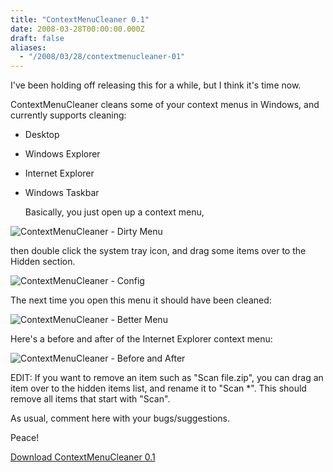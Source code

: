 ```yaml
---
title: "ContextMenuCleaner 0.1"
date: 2008-03-28T00:00:00.000Z
draft: false
aliases:
  - "/2008/03/28/contextmenucleaner-01"
---
```

I've been holding off releasing this for a while, but I think it's time now.

ContextMenuCleaner cleans some of your context menus in Windows, and currently supports cleaning:

* Desktop
* Windows Explorer
* Internet Explorer
* Windows Taskbar

  Basically, you just open up a context menu,

![ContextMenuCleaner - Dirty Menu](https://content.anmo.io/user-1-0cc1c5d96215c495448cd70291a7e486-contextmenucleaner-dirty-menu.png)

  then double click the system tray icon, and drag some items over to the Hidden section.

![ContextMenuCleaner - Config](https://content.anmo.io/user-1-a23db280510111e9aba75b444a4b6c1a-contextmenucleaner-config.png)

The next time you open this menu it should have been cleaned:

![ContextMenuCleaner - Better Menu](https://content.anmo.io/user-1-9f1312d0ca0dea7e99533fcc8eafe44c-contextmenucleaner-better-menu.png)

  Here's a before and after of the Internet Explorer context menu:

![ContextMenuCleaner - Before and After](https://content.anmo.io/user-1-69c58d84724fde61c9b6d48732293da4-contextmenucleaner-before-and-after.png)

EDIT: If you want to remove an item such as "Scan file.zip", you can drag an item over to the hidden items list, and rename it to "Scan *". This should remove all items that start with "Scan".

As usual, comment here with your bugs/suggestions.

Peace!  

<a href='http://betas.wickedorange.com/data/AndrewVos%5EContextMenuCleaner%5E0.1.0.0.zip'>Download ContextMenuCleaner 0.1</a>